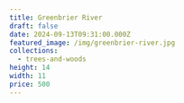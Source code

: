 ```yaml
---
title: Greenbrier River
draft: false
date: 2024-09-13T09:31:00.000Z
featured_image: /img/greenbrier-river.jpg
collections:
  - trees-and-woods
height: 14
width: 11
price: 500
---
```

